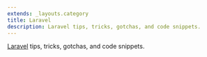 ```yaml
---
extends: _layouts.category
title: Laravel
description: Laravel tips, tricks, gotchas, and code snippets.
---
```


[Laravel](https://laravel.com/) tips, tricks, gotchas, and code snippets.
